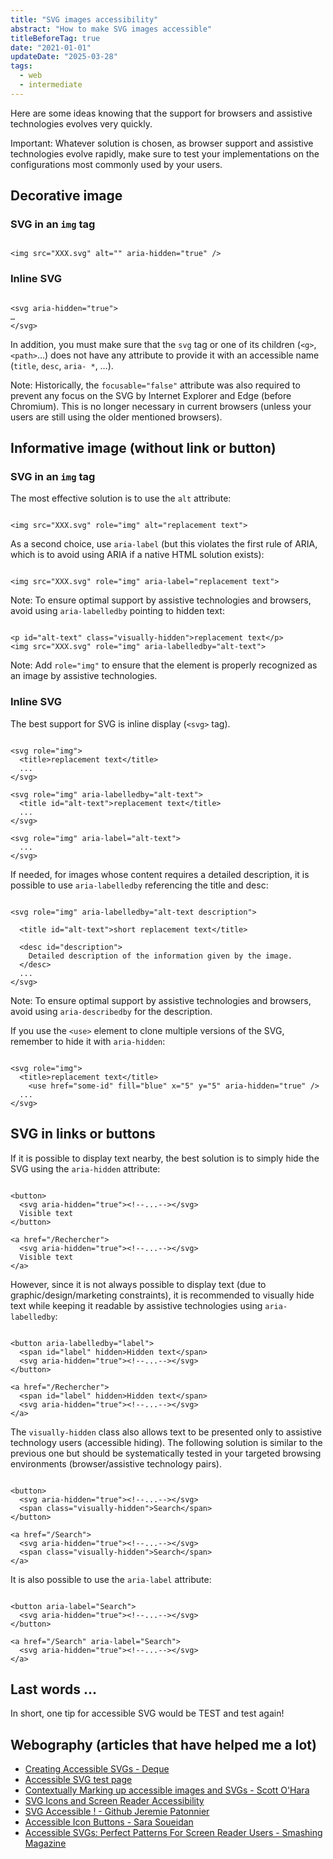 ```yaml
---
title: "SVG images accessibility"
abstract: "How to make SVG images accessible"
titleBeforeTag: true
date: "2021-01-01"
updateDate: "2025-03-28"
tags:
  - web
  - intermediate
---
```

Here are some ideas knowing that the support for browsers and assistive technologies evolves very quickly.

Important: Whatever solution is chosen, as browser support and assistive technologies evolve rapidly, make sure to test your implementations on the configurations most commonly used by your users.

## Decorative image

### SVG in an `img` tag
<pre><code class="html" title="html">
&lt;img src="XXX.svg" alt="" aria-hidden="true" /&gt;
</code></pre>

### Inline SVG
<pre><code class="html" title="html">
&lt;svg aria-hidden="true"&gt;
…
&lt;/svg&gt;
</code></pre>

In addition, you must make sure that the `svg` tag or one of its children (`<g>`,`<path>`...) does not have any attribute to provide it with an accessible name (`title`, `desc`, `aria- *`, …).

Note: Historically, the `focusable="false"` attribute was also required to prevent any focus on the SVG by Internet Explorer and Edge (before Chromium). This is no longer necessary in current browsers (unless your users are still using the older mentioned browsers).


## Informative image (without link or button)

### SVG in an `img` tag

The most effective solution is to use the `alt` attribute:

<pre><code class="html" title="html">
&lt;img src="XXX.svg" role="img" alt="replacement text"&gt;
</code></pre>

As a second choice, use `aria-label` (but this violates the first rule of ARIA, which is to avoid using ARIA if a native HTML solution exists):

<pre><code class="html" title="html">
&lt;img src="XXX.svg" role="img" aria-label="replacement text"&gt;
</code></pre>

Note: To ensure optimal support by assistive technologies and browsers, avoid using `aria-labelledby` pointing to hidden text:

<pre><code class="html" title="html">
&lt;p id="alt-text" class="visually-hidden">replacement text&lt;/p&gt;
&lt;img src="XXX.svg" role="img" aria-labelledby="alt-text"&gt;
</code></pre>

Note: Add `role="img"` to ensure that the element is properly recognized as an image by assistive technologies.


### Inline SVG

The best support for SVG is inline display (`<svg>` tag).

<pre><code class="html" title="html">
&lt;svg role="img"&gt;
  &lt;title&gt;replacement text&lt;/title&gt;
  ...
&lt;/svg&gt;

&lt;svg role="img" aria-labelledby="alt-text"&gt;
  &lt;title id="alt-text">replacement text&lt;/title&gt;
  ...
&lt;/svg&gt;

&lt;svg role="img" aria-label="alt-text"&gt;
  ...
&lt;/svg&gt;
</code></pre>

If needed, for images whose content requires a detailed description, it is possible to use `aria-labelledby` referencing the title and desc:

<pre><code class="html" title="html">
&lt;svg role="img" aria-labelledby="alt-text description"&gt;

  &lt;title id="alt-text"&gt;short replacement text&lt;/title&gt;

  &lt;desc id="description"&gt;
    Detailed description of the information given by the image.
  &lt;/desc&gt;
  ...
&lt;/svg&gt;
</code></pre>

Note: To ensure optimal support by assistive technologies and browsers, avoid using `aria-describedby` for the description.

If you use the `<use>` element to clone multiple versions of the SVG, remember to hide it with `aria-hidden`:


<pre><code class="html" title="html">
&lt;svg role="img"&gt;
  &lt;title&gt;replacement text&lt;/title&gt;
    &lt;use href="some-id" fill="blue" x="5" y="5" aria-hidden="true" /&gt;
  ...
&lt;/svg&gt;
</code></pre>


## SVG in links or buttons

If it is possible to display text nearby, the best solution is to simply hide the SVG using the `aria-hidden` attribute:

<pre><code class="html" title="html">
&lt;button&gt;
  &lt;svg aria-hidden="true"&gt;&lt;!--...--&gt;&lt;/svg&gt;
  Visible text
&lt;/button&gt;

&lt;a href="/Rechercher"&gt;
  &lt;svg aria-hidden="true"&gt;&lt;!--...--&gt;&lt;/svg&gt;
  Visible text
&lt;/a&gt;
</code></pre>

However, since it is not always possible to display text (due to graphic/design/marketing constraints), it is recommended to visually hide text while keeping it readable by assistive technologies using `aria-labelledby`:

<pre><code class="html" title="html">
&lt;button aria-labelledby="label"&gt; 
  &lt;span id="label" hidden&gt;Hidden text&lt;/span&gt;
  &lt;svg aria-hidden="true"&gt;&lt;!--...--&gt;&lt;/svg&gt;
&lt;/button&gt; 

&lt;a href="/Rechercher"&gt;
  &lt;span id="label" hidden&gt;Hidden text&lt;/span&gt;
  &lt;svg aria-hidden="true"&gt;&lt;!--...--&gt;&lt;/svg&gt;
&lt;/a&gt;
</code></pre>

The `visually-hidden` class also allows text to be presented only to assistive technology users (accessible hiding). The following solution is similar to the previous one but should be systematically tested in your targeted browsing environments (browser/assistive technology pairs).

<pre><code class="html" title="html">
&lt;button&gt;
  &lt;svg aria-hidden="true"&gt;&lt;!--...--&gt;&lt;/svg&gt;
  &lt;span class="visually-hidden"&gt;Search&lt;/span&gt;
&lt;/button&gt;

&lt;a href="/Search"&gt;
  &lt;svg aria-hidden="true"&gt;&lt;!--...--&gt;&lt;/svg&gt;
  &lt;span class="visually-hidden"&gt;Search&lt;/span&gt;
&lt;/a&gt;
</code></pre>

It is also possible to use the `aria-label` attribute:

<pre><code class="html" title="html">
&lt;button aria-label="Search"&gt;
  &lt;svg aria-hidden="true"&gt;&lt;!--...--&gt;&lt;/svg&gt;
&lt;/button&gt;

&lt;a href="/Search" aria-label="Search"&gt;
  &lt;svg aria-hidden="true"&gt;&lt;!--...--&gt;&lt;/svg&gt;
&lt;/a&gt;
</code></pre>

## Last words ...

In short, one tip for accessible SVG would be TEST and test again!

## Webography (articles that have helped me a lot)

<ul>
  <li><a href="https://www.deque.com/blog/creating-accessible-svgs/">Creating Accessible SVGs - Deque</a></li>
  <li><a href="https://weboverhauls.github.io/demos/svg/">Accessible SVG test page</a></li>
  <li><a href="https://www.scottohara.me/blog/2019/05/22/contextual-images-svgs-and-a11y.html">Contextually Marking up accessible images and SVGs - Scott O'Hara</a></li>
  <li><a href="https://www.slideshare.net/webaxe/svg-icons-and-screen-reader-accessibility">SVG Icons and Screen Reader Accessibility</a></li>
  <li><a href="https://github.com/JeremiePat/svg-accessible/blob/master/en/slides.md">SVG Accessible ! - Github Jeremie Patonnier</a></li>
  <li><a href="https://www.sarasoueidan.com/blog/accessible-icon-buttons/">Accessible Icon Buttons - Sara Soueidan</a></li>
  <li><a href="https://www.smashingmagazine.com/2021/05/accessible-svg-patterns-comparison/">Accessible SVGs: Perfect Patterns For Screen Reader Users - Smashing Magazine</a></li>
</ul>
